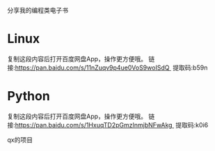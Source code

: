 分享我的编程类电子书
# Linux
复制这段内容后打开百度网盘App，操作更方便哦。 链接:https://pan.baidu.com/s/11nZuqv9p4ue0VoS9woISdQ 
提取码:b59n
# Python
复制这段内容后打开百度网盘App，操作更方便哦。 链接:https://pan.baidu.com/s/1HxuqTD2pGmzInmjbNFwAkg 
提取码:k0i6

qx的项目
